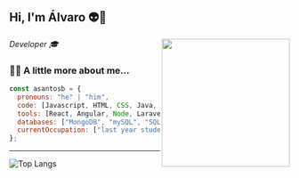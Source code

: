 <h2> Hi, I'm Álvaro 👽🚀</h2>
<img align='right' src="https://i.pinimg.com/originals/e4/26/70/e426702edf874b181aced1e2fa5c6cde.gif" width="230">
<p><em>Developer 🎓</br>
</em></p>
              
### 👨‍💻 A little more about me...  

```javascript
const asantosb = {
  pronouns: "he" | "him",
  code: [Javascript, HTML, CSS, Java, PHP],
  tools: [React, Angular, Node, Laravel],
  databases: ["MongoDB", "mySQL", "SQLServer"],
  currentOccupation: ["last year student, open for job opportunities"]
};
```
---
![Top Langs](https://github-readme-stats.vercel.app/api/top-langs/?username=carleovaz&layout=compact&theme=dark)

